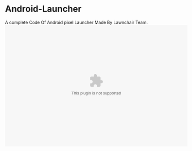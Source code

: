 # Android-Launcher
 A complete Code Of Android pixel Launcher Made By Lawnchair Team.
<embed type="https://lawnchair.app/" src="snippet.html" width="600" height="400">

